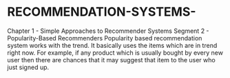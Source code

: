 # RECOMMENDATION-SYSTEMS-
Chapter 1 - Simple Approaches to Recommender Systems
Segment 2 - Popularity-Based Recommenders
 Popularity based recommendation system works with the trend.
 It basically uses the items which are in trend right now.
 For example, if any product which is usually bought by every new user then there are chances that 
 it may suggest that item to the user who just signed up.
